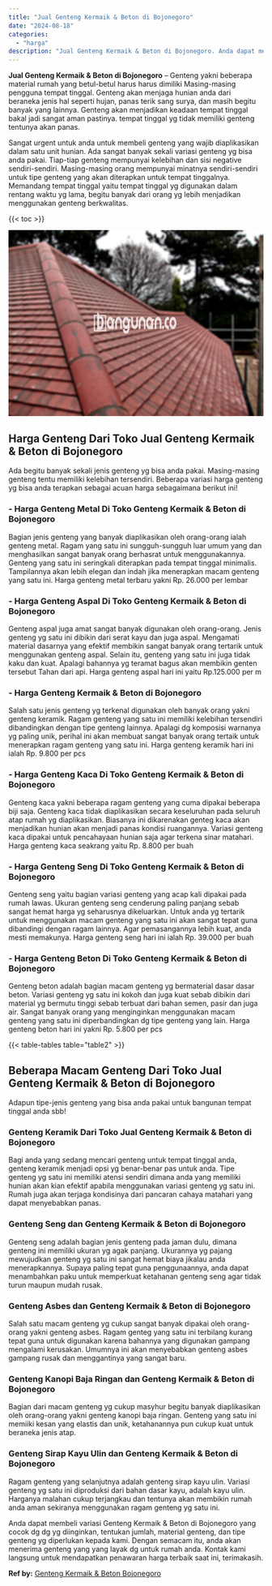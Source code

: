 ```yaml
---
title: "Jual Genteng Kermaik & Beton di Bojonegoro"
date: "2024-08-18"
categories: 
  - "harga"
description: "Jual Genteng Kermaik & Beton di Bojonegoro. Anda dapat membeli variasi Genteng Kermaik & Beton di Bojonegoro yang cocok dg dg yg diinginkan, tentukan jumlah,..."
---
```


**Jual Genteng Kermaik & Beton di Bojonegoro** – Genteng yakni beberapa material rumah yang betul-betul harus harus dimiliki Masing-masing pengguna tempat tinggal. Genteng akan menjaga hunian anda dari beraneka jenis hal seperti hujan, panas terik sang surya, dan masih begitu banyak yang lainnya. Genteng akan menjadikan keadaan tempat tinggal bakal jadi sangat aman pastinya. tempat tinggal yg tidak memiliki genteng tentunya akan panas.

Sangat urgent untuk anda untuk membeli genteng yang wajib diaplikasikan dalam satu unit hunian. Ada sangat banyak sekali variasi genteng yg bisa anda pakai. Tiap-tiap genteng mempunyai kelebihan dan sisi negative sendiri-sendiri. Masing-masing orang mempunyai minatnya sendiri-sendiri untuk tipe genteng yang akan diterapkan untuk tempat tinggalnya. Memandang tempat tinggal yaitu tempat tinggal yg digunakan dalam rentang waktu yg lama, begitu banyak dari orang yg lebih menjadikan menggunakan genteng berkwalitas.

{{< toc >}}

![Jual Genteng Kermaik & Beton di Bojonegoro](/images/genteng-minimalis-murah05.png)

## Harga Genteng Dari Toko Jual Genteng Kermaik & Beton di Bojonegoro

Ada begitu banyak sekali jenis genteng yg bisa anda pakai. Masing-masing genteng tentu memiliki kelebihan tersendiri. Beberapa variasi harga genteng yg bisa anda terapkan sebagai acuan harga sebagaimana berikut ini!

### \- Harga Genteng Metal Di Toko Genteng Kermaik & Beton di Bojonegoro

Bagian jenis genteng yang banyak diaplikasikan oleh orang-orang ialah genteng metal. Ragam yang satu ini sungguh-sungguh luar umum yang dan menghasilkan sangat banyak orang berhasrat untuk menggunakannya. Genteng yang satu ini seringkali diterapkan pada tempat tinggal minimalis. Tampilannya akan lebih elegan dan indah jika menerapkan macam genteng yang satu ini. Harga genteng metal terbaru yakni Rp. 26.000 per lembar

### \- Harga Genteng Aspal Di Toko Genteng Kermaik & Beton di Bojonegoro

Genteng aspal juga amat sangat banyak digunakan oleh orang-orang. Jenis genteng yg satu ini dibikin dari serat kayu dan juga aspal. Mengamati material dasarnya yang efektif membikin sangat banyak orang tertarik untuk menggunakan genteng aspal. Selain itu, genteng yang satu ini juga tidak kaku dan kuat. Apalagi bahannya yg teramat bagus akan membikin genten tersebut Tahan dari api. Harga genteng aspal hari ini yaitu Rp.125.000 per m

### \- Harga Genteng Kermaik & Beton di Bojonegoro

Salah satu jenis genteng yg terkenal digunakan oleh banyak orang yakni genteng keramik. Ragam genteng yang satu ini memiliki kelebihan tersendiri dibandingkan dengan tipe genteng lainnya. Apalagi dg komposisi warnanya yg paling unik, perihal ini akan membuat sangat banyak orang tertaik untuk menerapkan ragam genteng yang satu ini. Harga genteng keramik hari ini ialah Rp. 9.800 per pcs

### \- Harga Genteng Kaca Di Toko Genteng Kermaik & Beton di Bojonegoro

Genteng kaca yakni beberapa ragam genteng yang cuma dipakai beberapa biji saja. Genteng kaca tidak diaplikasikan secara keseluruhan pada seluruh atap rumah yg diaplikasikan. Biasanya ini dikarenakan genteg kaca akan menjadikan hunian akan menjadi panas kondisi ruangannya. Variasi genteng kaca dipakai untuk pencahayaan hunian saja agar terkena sinar matahari. Harga genteng kaca seakrang yaitu Rp. 8.800 per buah

### \- Harga Genteng Seng Di Toko Genteng Kermaik & Beton di Bojonegoro

Genteng seng yaitu bagian variasi genteng yang acap kali dipakai pada rumah lawas. Ukuran genteng seng cenderung paling panjang sebab sangat hemat harga yg seharusnya dikeluarkan. Untuk anda yg tertarik untuk menggunakan macam genteng yang satu ini akan sangat tepat guna dibandingi dengan ragam lainnya. Agar pemasangannya lebih kuat, anda mesti memakunya. Harga genteng seng hari ini ialah Rp. 39.000 per buah

### \- Harga Genteng Beton Di Toko Genteng Kermaik & Beton di Bojonegoro

Genteng beton adalah bagian macam genteng yg bermaterial dasar dasar beton. Variasi genteng yg satu ini kokoh dan juga kuat sebab dibikin dari material yg bermutu tinggi sebab terbuat dari bahan semen, pasir dan juga air. Sangat banyak orang yang menginginkan menggunakan macam genteng yang satu ini diperbandingkan dg tipe genteng yang lain. Harga genteng beton hari ini yakni Rp. 5.800 per pcs

{{< table-tables table="table2" >}}

## Beberapa Macam Genteng Dari Toko Jual Genteng Kermaik & Beton di Bojonegoro

Adapun tipe-jenis genteng yang bisa anda pakai untuk bangunan tempat tinggal anda sbb!

### Genteng Keramik Dari Toko Jual Genteng Kermaik & Beton di Bojonegoro

Bagi anda yang sedang mencari genteng untuk tempat tinggal anda, genteng keramik menjadi opsi yg benar-benar pas untuk anda. Tipe genteng yg satu ini memiliki atensi sendiri dimana anda yang memiliki hunian akan kian efektif apabila menggunakan variasi genteng yg satu ini. Rumah juga akan terjaga kondisinya dari pancaran cahaya matahari yang dapat menyebabkan panas.

### Genteng Seng dan Genteng Kermaik & Beton di Bojonegoro

Genteng seng adalah bagian jenis genteng pada jaman dulu, dimana genteng ini memiliki ukuran yg agak panjang. Ukurannya yg pajang mewujudkan genteng yg satu ini sangat hemat biaya jikalau anda menerapkannya. Supaya paling tepat guna penggunaannya, anda dapat menambahkan paku untuk memperkuat ketahanan genteng seng agar tidak turun maupun mudah rusak.

### Genteng Asbes dan Genteng Kermaik & Beton di Bojonegoro

Salah satu macam genteng yg cukup sangat banyak dipakai oleh orang-orang yakni genteng asbes. Ragam genteg yang satu ini terbilang kurang tepat guna untuk digunakan karena bahannya yang digunakan gampang mengalami kerusakan. Umumnya ini akan menyebabkan genteng asbes gampang rusak dan menggantinya yang sangat baru.

### Genteng Kanopi Baja Ringan dan Genteng Kermaik & Beton di Bojonegoro

Bagian dari macam genteng yg cukup masyhur begitu banyak diaplikasikan oleh orang-orang yakni genteng kanopi baja ringan. Genteng yang satu ini memiiki kesan yang elastis dan unik, ketahanannya pun cukup kuat untuk beraneka jenis atap.

### Genteng Sirap Kayu Ulin dan Genteng Kermaik & Beton di Bojonegoro

Ragam genteng yang selanjutnya adalah genteng sirap kayu ulin. Variasi genteng yg satu ini diproduksi dari bahan dasar kayu, adalah kayu ulin. Harganya malahan cukup terjangkau dan tentunya akan membikin rumah anda aman sekiranya menggunakan ragam genteng yg satu ini.

Anda dapat membeli variasi Genteng Kermaik & Beton di Bojonegoro yang cocok dg dg yg diinginkan, tentukan jumlah, material genteng, dan tipe genteng yg diperlukan kepada kami. Dengan semacam itu, anda akan menerima genteng yang yang layak dg untuk rumah anda. Kontak kami langsung untuk mendapatkan penawaran harga terbaik saat ini, terimakasih.

**Ref by:**  [Genteng Kermaik & Beton  Bojonegoro](https://id.wikipedia.org/wiki/Genteng)
